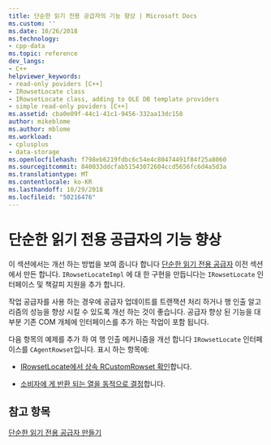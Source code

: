```yaml
---
title: 단순한 읽기 전용 공급자의 기능 향상 | Microsoft Docs
ms.custom: ''
ms.date: 10/26/2018
ms.technology:
- cpp-data
ms.topic: reference
dev_langs:
- C++
helpviewer_keywords:
- read-only poviders [C++]
- IRowsetLocate class
- IRowsetLocate class, adding to OLE DB template providers
- simple read-only poviders [C++]
ms.assetid: cba0e09f-44c1-41c1-9456-332aa13dc158
author: mikeblome
ms.author: mblome
ms.workload:
- cplusplus
- data-storage
ms.openlocfilehash: f798eb6219fdbc6c54e4c80474491f84f25a8060
ms.sourcegitcommit: 840033ddcfab51543072604ccd5656fc6d4a5d3a
ms.translationtype: MT
ms.contentlocale: ko-KR
ms.lasthandoff: 10/29/2018
ms.locfileid: "50216476"
---
```

# <a name="enhancing-the-simple-read-only-provider"></a>단순한 읽기 전용 공급자의 기능 향상

이 섹션에서는 개선 하는 방법을 보여 줍니다 합니다 [단순한 읽기 전용 공급자](../../data/oledb/implementing-the-simple-read-only-provider.md) 이전 섹션에서 만든 합니다. `IRowsetLocateImpl` 에 대 한 구현을 만듭니다는 `IRowsetLocate` 인터페이스 및 책갈피 지원을 추가 합니다.

작업 공급자를 사용 하는 경우에 공급자 업데이트를 트랜잭션 처리 하거나 행 인출 알고리즘의 성능을 향상 시킬 수 있도록 개선 하는 것이 좋습니다. 공급자 향상 된 기능을 대부분 기존 COM 개체에 인터페이스를 추가 하는 작업이 포함 됩니다.

다음 항목의 예제를 추가 하 여 행 인출 메커니즘을 개선 합니다 `IRowsetLocate` 인터페이스를 `CAgentRowset`입니다. 표시 하는 항목에:

- [IRowsetLocate에서 상속 RCustomRowset 확인](../../data/oledb/modifying-the-inheritance-of-rmyproviderrowset.md)합니다.

- [소비자에 게 반환 되는 열을 동적으로 결정](../../data/oledb/dynamically-determining-columns-returned-to-the-consumer.md)합니다.

## <a name="see-also"></a>참고 항목

[단순한 읽기 전용 공급자 만들기](../../data/oledb/creating-a-simple-read-only-provider.md)<br/>
